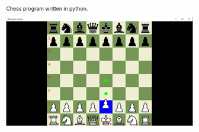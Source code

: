 Chess program written in python.

![alt text](https://github.com/Dante3085/Chess/blob/master/Example.png?raw=true)

